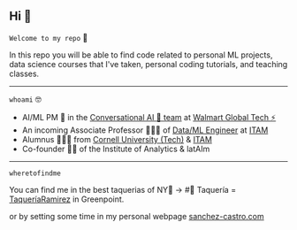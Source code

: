 ## Hi 👋

`Welcome to my repo` 🙌

In this repo you will be able to find code related to personal ML projects, data science courses that I've taken, personal coding tutorials, and teaching classes.

***
`whoami` 🤓

- AI/ML PM 🥷 in the [Conversational AI 🤖 team](https://medium.com/walmartglobaltech/tagged/voice-assistant) at [Walmart Global Tech ⚡](https://medium.com/walmartglobaltech) 
- An incoming Associate Professor 👨🏻‍🏫 of [Data/ML Engineer](https://github.com/sanchez-castro/arquitectura-producto-datos) at [ITAM](https://www.itam.mx/)
- Alumnus 👨🏽‍🎓 from [Cornell University (Tech)](https://www.tech.cornell.edu/) & [ITAM](https://www.itam.mx/)
- Co-founder 👨‍🎤 of the Institute of Analytics & latAIm

***
`wheretofindme`

You can find me in the best taquerias of NY🗽 -> #🥇 Taquería = [TaqueríaRamirez](https://ny.eater.com/2021/9/15/22650673/taqueria-ramirez-opening-greenpoint-nyc) in Greenpoint.

or by setting some time in my personal webpage [sanchez-castro.com](https://www.sanchez-castro.com/)
